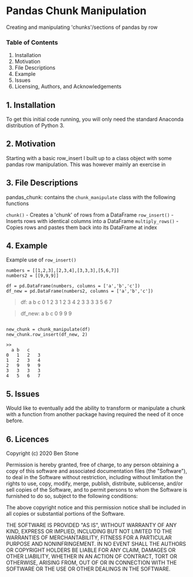 # Pandas Chunk Manipulation

Creating and manipulating 'chunks'/sections of pandas by row

### Table of Contents

 1. Installation
 2. Motivation
 3. File Descriptions
 4. Example
 5. Issues
 6. Licensing, Authors, and Acknowledgements

## 1. Installation

To get this initial code running, you will only need the standard Anaconda
distribution of Python 3.

## 2. Motivation

Starting with a basic row_insert I built up to a class object with some pandas
row manipulation. This was however mainly an exercise in

## 3. File Descriptions
pandas_chunk: contains the `chunk_manipulate` class with the following functions

`chunk()`         - Creates a 'chunk' of rows from a DataFrame
`row_insert()`    - Inserts rows with identical columns into a DataFrame
`multiply_rows()` - Copies rows and pastes them back into its DataFrame at index

## 4. Example
Example use of `row_insert()`
```
numbers = [[1,2,3],[2,3,4],[3,3,3],[5,6,7]]
numbers2 = [[9,9,9]]

df = pd.DataFrame(numbers, columns = ['a','b','c'])
df_new = pd.DataFrame(numbers2, columns = ['a','b','c'])
```
>df:
  a	b	c
0	1	2	3
1	2	3	4
2	3	3	3
3	5	6	7

>df_new:
  a	b	c
0	9	9	9
```

new_chunk = chunk_manipulate(df)
new_chunk.row_insert(df_new, 2)

>>
  a b	c
0	1	2	3
1	2	3	4
2	9	9	9
3	3	3	3
4	5	6	7
```

## 5. Issues
Would like to eventually add the ability to transform or manipulate a chunk with
a function from another package having required the need of it once before.

## 6. Licences
Copyright (c) 2020 Ben Stone

Permission is hereby granted, free of charge, to any person obtaining a copy
of this software and associated documentation files (the "Software"), to deal
in the Software without restriction, including without limitation the rights
to use, copy, modify, merge, publish, distribute, sublicense, and/or sell
copies of the Software, and to permit persons to whom the Software is
furnished to do so, subject to the following conditions:

The above copyright notice and this permission notice shall be included in all
copies or substantial portions of the Software.

THE SOFTWARE IS PROVIDED "AS IS", WITHOUT WARRANTY OF ANY KIND, EXPRESS OR
IMPLIED, INCLUDING BUT NOT LIMITED TO THE WARRANTIES OF MERCHANTABILITY,
FITNESS FOR A PARTICULAR PURPOSE AND NONINFRINGEMENT. IN NO EVENT SHALL THE
AUTHORS OR COPYRIGHT HOLDERS BE LIABLE FOR ANY CLAIM, DAMAGES OR OTHER
LIABILITY, WHETHER IN AN ACTION OF CONTRACT, TORT OR OTHERWISE, ARISING FROM,
OUT OF OR IN CONNECTION WITH THE SOFTWARE OR THE USE OR OTHER DEALINGS IN THE
SOFTWARE.
